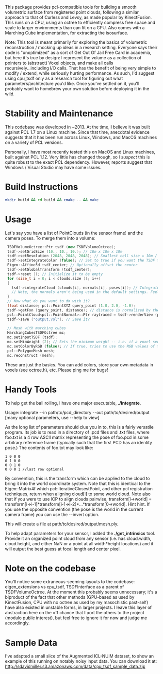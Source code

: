 This package provides pcl-compatible tools for building a smooth volumetric surface from registered point clouds, following a similar 
approach to that of Curless and Levoy, as made popular by KinectFusion. This runs on a CPU, using an octree to 
efficiently compress free space and scale to larger environments than can fit on a GPU. Also comes with 
a Marching Cube implementation, for extracting the isosurface.

Note: This tool is meant primarily for exploring the basics of volumetric reconstruction / mocking up ideas in a research setting. Everyone says their code is "unoptimized" as a sort of Get Out Of Jail Free Card in academia, but here it's true by design: I represent the volume as a collection of pointers to (abstract) Voxel objects, and make all calls recursively...including I/O calls. That has the benefit of being very simple to modify / extend, while seriously hurting performance. As such, I'd suggest using cpu_tsdf only as a research tool for figuring out what parameters/architecture you'd like. Once you've settled on it, you'll probably want to homebrew your own solution before deploying it in the wild.

Stability and Maintenance
=========================
This codebase was developed in ~2013. At the time, I believe it was built against PCL 1.7 on a Linux machine. Since that time, anecdotal evidence suggests that it has been run across Linux, Windows, and MacOS machines on a variety of PCL versions.

Personally, I have most recently tested this on MacOS and Linux machines, built against PCL 1.12. Very little has changed though, so I *suspect* this is quite robust to the exact PCL dependency. However, reports suggest that Windows / Visual Studio may have some issues.

Build Instructions
===================
```bash
mkdir build && cd build && cmake .. && make
```

Usage
=====

Let's say you have a list of PointClouds (in the sensor frame) and the camera poses. To merge them into a volume:

```cpp
 TSDFVolumeOctree::Ptr tsdf (new TSDFVolumeOctree);
 tsdf->setGridSize (10., 10., 10.); // 10m x 10m x 10m
 tsdf->setResolution (2048, 2048, 2048); // Smallest cell size = 10m / 2048 = about half a centimeter
 tsdf->setIntegrateColor (false); // Set to true if you want the TSDF to store color
 Eigen::Affine3d tsdf_center; // Optionally offset the center
 tsdf->setGlobalTransform (tsdf_center);
 tsdf->reset (); // Initialize it to be empty
 for (size_t i = 0; i < clouds.size (); i++)
 {
   tsdf->integrateCloud (clouds[i], normals[i], poses[i]); // Integrate the cloud
   // Note, the normals aren't being used in the default settings. Feel free to pass in an empty cloud
 }
 // Now what do you want to do with it? 
 float distance; pcl::PointXYZ query_point (1.0, 2.0, -1.0);
 tsdf->getFxn (query_point, distance); // distance is normalized by the truncation limit -- goes from -1 to 1
 pcl::PointCloud<pcl::PointNormal>::Ptr raytraced = tsdf->renderView (pose_to_render_from); // Optionally can render it
 tsdf->save ("output.vol"); // Save it?  
 
 // Mesh with marching cubes
 MarchingCubesTSDFOctree mc;
 mc.setInputTSDF (tsdf);
 mc.setMinWeight (2); // Sets the minimum weight -- i.e. if a voxel sees a point less than 2 times, it will not render  a mesh triangle at that location
 mc.setColorByRGB (false); // If true, tries to use the RGB values of the TSDF for meshing -- required if you want a colored mesh
 pcl::PolygonMesh mesh;
 mc.reconstruct (mesh);
```

These are just the basics. You can add colors, store your own metadata in voxels (see octree.h), etc. Please ping me for bugs!

Handy Tools
=====

To help get the ball rolling, I have one major executable, **./integrate**.

Usage: integrate --in path/to/pcd_directory --out path/to/desired/output [many optional parameters, use --help to view]

As the long list of parameters should clue you in to, this is a fairly versatile program. Its job is to read in a directory of .pcd files and .txt files, where foo.txt is a 4 row ASCII matrix representing the pose of foo.pcd in some arbitrary reference frame (typically such that the first PCD has an identity pose.) The contents of foo.txt may look like:

```
1 0 0 0
0 1 0 0
0 0 1 0
0 0 0 1 //last row optional
```

By convention, this is the transform which can be applied to the cloud to bring it into the world coordinate system. Note that this is identical to the Eigen::Matrix4f which pcl::IterativeClosestPoint, and other pcl registration techniques, return when aligning cloud[i] to some world cloud. Note also that if you were to use ICP to align clouds pairwise, transform[i->world] = transform[i->i-1]\*transform[i-1->i-2]\*...\*transform[0->world]. Hint hint. If you use the opposite convention (the pose is the world in the current camera frame) you can use the --invert option.

This will create a file at path/to/desired/output/mesh.ply.

To help adapt parameters for your sensor, I added the **./get_intrinsics** tool. Provide it an organized point cloud from any sensor (i.e. has cloud.width, cloud.height, and either NaN or a point at all width*height locations) and it will output the best guess at focal length and center pixel.

Note on the codebase
=====

You'll notice some extraneous-seeming layouts to the codebase: eigen\_extensions vs cpu\_tsdf, TSDFInterface as a parent of TSDFVolumeOctree. At the moment this probably seems unnecessary; it's a biproduct of the fact that other methods (GPU-based as used by KinectFusion, CPU with no octree as used by my masochistic past-self) have also existed in unstable forms, in larger projects. I leave this layer of 
abstraction here on the off chance that I port the others to the project (modulo public interest), but feel 
free to ignore it for now and judge me accordingly.

Sample Data
=====

I've adapted a small slice of the Augmented ICL-NUIM dataset, to show an example of this running on notably noisy input data. You can download it at: http://sdavidmiller.s3.amazonaws.com/data/cpu_tsdf_sample_data.zip
